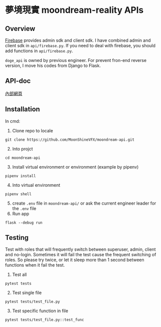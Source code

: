 # 夢境現實 moondream-reality APIs

## Overview
[Firebase](https://firebase.google.com) provides admin sdk and client sdk.
I have combined admin and client sdk in `api/firebase.py`. 
If you need to deal with firebase, you should add functions in `api/firebase.py`.

`doge_api` is owned by previous engineer. For prevent fron-end reverse version, I move his codes from Django to Flask. 

## API-doc
[內部網頁](http://192.168.8.65/apidoc/pages/moondream/index.html)


## Installation

In cmd:

1. Clone repo to locale
```
git clone https://github.com/MoonShineVFX/moondream-api.git
```
2. Into projct
```
cd moondream-api
```
3. Install virtual environment or environment (example by pipenv)
```
pipenv install
```
4. Into virtual environment
```
pipenv shell
```
5. create `.env` file in `moondream-api/` or ask the current engineer leader for the `.env` file
6. Run app
```
flask --debug run
```

## Testing
Test with roles that will frequently switch between superuser, admin, client and no-login. Sometimes it will fail the test cause the frequent switching of roles. So please try twice, or let it sleep more than 1 second between functions when it fail the test.


1. Test all
```
pytest tests
```
2. Test single file
```
pytest tests/test_file.py
```
3. Test specific function in file
```
pytest tests/test_file.py::test_func
```

